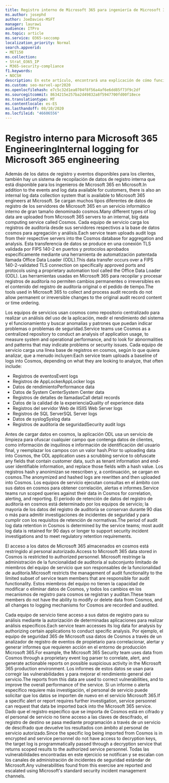```yaml
---
title: Registro interno de Microsoft 365 para ingeniería de Microsoft 365
ms.author: josephd
author: JoeDavies-MSFT
manager: laurawi
audience: ITPro
ms.topic: article
ms.service: O365-seccomp
localization_priority: Normal
search.appverid:
- MET150
ms.collection:
- Strat_O365_IP
- M365-security-compliance
f1.keywords:
- NOCSH
description: En este artículo, encontrará una explicación de cómo funciona el registro interno para Microsoft 365 Engineering Teams.
ms.custom: seo-marvel-apr2020
ms.openlocfilehash: e7c5c32d1ea0704f8f56a4af6e6dd85f73f9c2df
ms.sourcegitcommit: 8634215e257ba2d49832a8f5947700fd00f18ece
ms.translationtype: MT
ms.contentlocale: es-ES
ms.lasthandoff: 08/10/2020
ms.locfileid: "46606556"
---
```

# <a name="internal-logging-for-microsoft-365-engineering"></a><span data-ttu-id="692c5-103">Registro interno para Microsoft 365 Engineering</span><span class="sxs-lookup"><span data-stu-id="692c5-103">Internal logging for Microsoft 365 engineering</span></span>

<span data-ttu-id="692c5-104">Además de los datos de registro y eventos disponibles para los clientes, también hay un sistema de recopilación de datos de registro interna que está disponible para los ingenieros de Microsoft 365 en Microsoft.</span><span class="sxs-lookup"><span data-stu-id="692c5-104">In addition to the events and log data available for customers, there is also an internal log data collection system that is available to Microsoft 365 engineers at Microsoft.</span></span> <span data-ttu-id="692c5-105">Se cargan muchos tipos diferentes de datos de registro de los servidores de Microsoft 365 en un servicio informático interno de gran tamaño denominado cosmos.</span><span class="sxs-lookup"><span data-stu-id="692c5-105">Many different types of log data are uploaded from Microsoft 365 servers to an internal, big data computing service called Cosmos.</span></span> <span data-ttu-id="692c5-106">Cada equipo de servicio carga los registros de auditoría desde sus servidores respectivos a la base de datos cosmos para agregación y análisis.</span><span class="sxs-lookup"><span data-stu-id="692c5-106">Each service team uploads audit logs from their respective servers into the Cosmos database for aggregation and analysis.</span></span> <span data-ttu-id="692c5-107">Esta transferencia de datos se produce en una conexión TLS validada por FIPS 140-2 en puertos y protocolos aprobados específicamente mediante una herramienta de automatización patentada llamada Office Data Loader (ODL).</span><span class="sxs-lookup"><span data-stu-id="692c5-107">This data transfer occurs over a FIPS 140-2-validated TLS connection on specifically approved ports and protocols using a proprietary automation tool called the Office Data Loader (ODL).</span></span> <span data-ttu-id="692c5-108">Las herramientas usadas en Microsoft 365 para recopilar y procesar registros de auditoría no permiten cambios permanentes o irreversibles en el contenido del registro de auditoría original o el pedido de tiempo.</span><span class="sxs-lookup"><span data-stu-id="692c5-108">The tools used in Microsoft 365 to collect and process audit records do not allow permanent or irreversible changes to the original audit record content or time ordering.</span></span>

<span data-ttu-id="692c5-109">Los equipos de servicios usan cosmos como repositorio centralizado para realizar un análisis del uso de la aplicación, medir el rendimiento del sistema y el funcionamiento y buscar anomalías y patrones que puedan indicar problemas o problemas de seguridad.</span><span class="sxs-lookup"><span data-stu-id="692c5-109">Service teams use Cosmos as a centralized repository to conduct an analysis of application usage, to measure system and operational performance, and to look for abnormalities and patterns that may indicate problems or security issues.</span></span> <span data-ttu-id="692c5-110">Cada equipo de servicio carga una línea base de registros en cosmos, según lo que quiera analizar, que a menudo incluyen:</span><span class="sxs-lookup"><span data-stu-id="692c5-110">Each service team uploads a baseline of logs into Cosmos, depending on what they are looking to analyze, that often include:</span></span>

- <span data-ttu-id="692c5-111">Registros de eventos</span><span class="sxs-lookup"><span data-stu-id="692c5-111">Event logs</span></span>
- <span data-ttu-id="692c5-112">Registros de AppLocker</span><span class="sxs-lookup"><span data-stu-id="692c5-112">AppLocker logs</span></span>
- <span data-ttu-id="692c5-113">Datos de rendimiento</span><span class="sxs-lookup"><span data-stu-id="692c5-113">Performance data</span></span>
- <span data-ttu-id="692c5-114">Datos de System Center</span><span class="sxs-lookup"><span data-stu-id="692c5-114">System Center data</span></span>
- <span data-ttu-id="692c5-115">Registros de detalles de llamadas</span><span class="sxs-lookup"><span data-stu-id="692c5-115">Call detail records</span></span>
- <span data-ttu-id="692c5-116">Datos de la calidad de la experiencia</span><span class="sxs-lookup"><span data-stu-id="692c5-116">Quality of experience data</span></span>
- <span data-ttu-id="692c5-117">Registros del servidor Web de IIS</span><span class="sxs-lookup"><span data-stu-id="692c5-117">IIS Web Server logs</span></span>
- <span data-ttu-id="692c5-118">Registros de SQL Server</span><span class="sxs-lookup"><span data-stu-id="692c5-118">SQL Server logs</span></span>
- <span data-ttu-id="692c5-119">Datos de syslog</span><span class="sxs-lookup"><span data-stu-id="692c5-119">Syslog data</span></span>
- <span data-ttu-id="692c5-120">Registros de auditoría de seguridad</span><span class="sxs-lookup"><span data-stu-id="692c5-120">Security audit logs</span></span>

<span data-ttu-id="692c5-121">Antes de cargar datos en cosmos, la aplicación ODL usa un servicio de limpieza para ofuscar cualquier campo que contenga datos de clientes, como información de inquilinos e información de identificación del usuario final, y reemplazar los campos con un valor hash.</span><span class="sxs-lookup"><span data-stu-id="692c5-121">Prior to uploading data into Cosmos, the ODL application uses a scrubbing service to obfuscate any fields that contain customer data, such as tenant information and end-user identifiable information, and replace those fields with a hash value.</span></span> <span data-ttu-id="692c5-122">Los registros hash y anonimizan se reescriben y, a continuación, se cargan en cosmos.</span><span class="sxs-lookup"><span data-stu-id="692c5-122">The anonymized and hashed logs are rewritten and then uploaded into Cosmos.</span></span> <span data-ttu-id="692c5-123">Los equipos de servicio ejecutan consultas en el ámbito con sus datos en cosmos para obtener correlación, alertas e informes.</span><span class="sxs-lookup"><span data-stu-id="692c5-123">Service teams run scoped queries against their data in Cosmos for correlation, alerting, and reporting.</span></span> <span data-ttu-id="692c5-124">El período de retención de datos del registro de auditoría en cosmos está determinado por los equipos de servicio; la mayoría de los datos del registro de auditoría se conservan durante 90 días o más para admitir investigaciones de incidentes de seguridad y para cumplir con los requisitos de retención de normativas.</span><span class="sxs-lookup"><span data-stu-id="692c5-124">The period of audit log data retention in Cosmos is determined by the service teams; most audit log data is retained for 90 days or longer to support security incident investigations and to meet regulatory retention requirements.</span></span>

<span data-ttu-id="692c5-125">El acceso a los datos de Microsoft 365 almacenados en cosmos está restringido al personal autorizado.</span><span class="sxs-lookup"><span data-stu-id="692c5-125">Access to Microsoft 365 data stored in Cosmos is restricted to authorized personnel.</span></span> <span data-ttu-id="692c5-126">Microsoft restringe la administración de la funcionalidad de auditoría al subconjunto limitado de miembros del equipo de servicio que son responsables de la funcionalidad de auditoría.</span><span class="sxs-lookup"><span data-stu-id="692c5-126">Microsoft restricts the management of audit functionality to the limited subset of service team members that are responsible for audit functionality.</span></span> <span data-ttu-id="692c5-127">Estos miembros del equipo no tienen la capacidad de modificar o eliminar datos de Cosmos, y todos los cambios en los mecanismos de registro para cosmos se registran y auditan.</span><span class="sxs-lookup"><span data-stu-id="692c5-127">These team members do not have the ability to modify or delete data from Cosmos, and all changes to logging mechanisms for Cosmos are recorded and audited.</span></span>

<span data-ttu-id="692c5-128">Cada equipo de servicio tiene acceso a sus datos de registro para su análisis mediante la autorización de determinadas aplicaciones para realizar análisis específicos.</span><span class="sxs-lookup"><span data-stu-id="692c5-128">Each service team accesses its log data for analysis by authorizing certain applications to conduct specific analysis.</span></span> <span data-ttu-id="692c5-129">Por ejemplo, el equipo de seguridad 365 de Microsoft usa datos de Cosmos a través de un analizador de registro de eventos de propietario para correlacionar, alertar y generar informes que requieren acción en el entorno de producción Microsoft 365.</span><span class="sxs-lookup"><span data-stu-id="692c5-129">For example, the Microsoft 365 Security team uses data from Cosmos through a proprietary event log parser to correlate, alert, and generate actionable reports on possible suspicious activity in the Microsoft 365 production environment.</span></span> <span data-ttu-id="692c5-130">Los informes de estos datos se usan para corregir las vulnerabilidades y para mejorar el rendimiento general del servicio.</span><span class="sxs-lookup"><span data-stu-id="692c5-130">The reports from this data are used to correct vulnerabilities, and to improve the overall performance of the service.</span></span> <span data-ttu-id="692c5-131">Si un informe o alerta específico requiere más investigación, el personal de servicio puede solicitar que los datos se importen de nuevo en el servicio Microsoft 365.</span><span class="sxs-lookup"><span data-stu-id="692c5-131">If a specific alert or report requires further investigation, service personnel can request that data be imported back into the Microsoft 365 service.</span></span> <span data-ttu-id="692c5-132">Dado que el registro específico que se importa de Cosmos está en cifrado y el personal de servicio no tiene acceso a las claves de descifrado, el registro de destino se pasa mediante programación a través de un servicio de descifrado que devuelve los resultados con ámbito al personal de servicio autorizado.</span><span class="sxs-lookup"><span data-stu-id="692c5-132">Since the specific log being imported from Cosmos is in encrypted and service personnel do not have access to decryption keys, the target log is programmatically passed through a decryption service that returns scoped results to the authorized service personnel.</span></span> <span data-ttu-id="692c5-133">Todas las vulnerabilidades encontradas en este ejercicio se notifican y se escalan con los canales de administración de incidentes de seguridad estándar de Microsoft.</span><span class="sxs-lookup"><span data-stu-id="692c5-133">Any vulnerabilities found from this exercise are reported and escalated using Microsoft's standard security incident management channels.</span></span>

